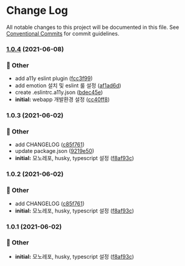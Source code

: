 # Change Log

All notable changes to this project will be documented in this file.
See [Conventional Commits](https://conventionalcommits.org) for commit guidelines.

### [1.0.4](https://github.com/ethan-heo/monorepo-project-config/compare/webapp@1.0.3...webapp@1.0.4) (2021-06-08)


### :mega: Other

* add a11y eslint plugin ([fcc3f99](https://github.com/ethan-heo/monorepo-project-config/commit/fcc3f996ec6c81a7a2c50d6927ac57d87e1a5435))
* add emotion 설치 및 eslint 룰 설정 ([af1ad6d](https://github.com/ethan-heo/monorepo-project-config/commit/af1ad6deab86c217459c4a5d4ab34d4ab8bd3dcf))
* create .eslintrc.a11y.json ([bdec45e](https://github.com/ethan-heo/monorepo-project-config/commit/bdec45e869e00d23fd58d5b93ec9cec67109e0ed))
* **initial:** webapp 개발환경 설정 ([cc40ff8](https://github.com/ethan-heo/monorepo-project-config/commit/cc40ff84502cac47d3df6e4a3bdfed9d635c5c51))



### 1.0.3 (2021-06-02)


### :mega: Other

* add CHANGELOG ([c85f761](https://github.com/ethan-heo/monorepo-project-config/commit/c85f761a5d6d682e58743f7e9dc71ef468ae76ef))
* update package.json ([9219e50](https://github.com/ethan-heo/monorepo-project-config/commit/9219e505a209bd45f866bd7ac01327b97efe1925))
* **initial:** 모노레포, husky, typescript 설정 ([f8af93c](https://github.com/ethan-heo/monorepo-project-config/commit/f8af93c2fefabc1eaa8c03ffeddca416065c9692))



### 1.0.2 (2021-06-02)


### :mega: Other

* add CHANGELOG ([c85f761](https://github.com/ethan-heo/monorepo-project-config/commit/c85f761a5d6d682e58743f7e9dc71ef468ae76ef))
* **initial:** 모노레포, husky, typescript 설정 ([f8af93c](https://github.com/ethan-heo/monorepo-project-config/commit/f8af93c2fefabc1eaa8c03ffeddca416065c9692))



### 1.0.1 (2021-06-02)


### :mega: Other

* **initial:** 모노레포, husky, typescript 설정 ([f8af93c](https://github.com/ethan-heo/monorepo-project-config/commit/f8af93c2fefabc1eaa8c03ffeddca416065c9692))
